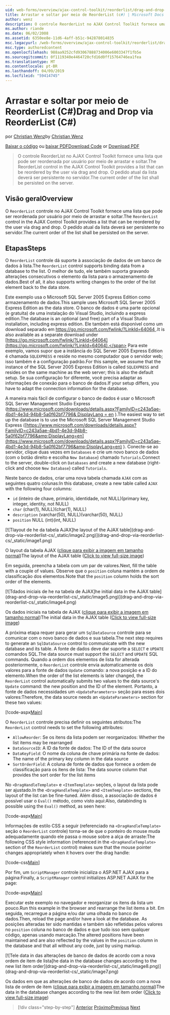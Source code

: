 ```yaml
---
uid: web-forms/overview/ajax-control-toolkit/reorderlist/drag-and-drop-via-reorderlist-cs
title: Arrastar e soltar por meio de ReorderList (c#) | Microsoft Docs
author: wenz
description: O controle ReorderList no AJAX Control Toolkit fornece uma lista que pode ser reordenada por usuário por meio de arrastar e soltar. O pedido atual da lista deverá...
ms.author: riande
ms.date: 06/02/2008
ms.assetid: 6350ee8e-11d6-4aff-b51c-942878014835
msc.legacyurl: /web-forms/overview/ajax-control-toolkit/reorderlist/drag-and-drop-via-reorderlist-cs
msc.type: authoredcontent
ms.openlocfilehash: 988aa9252cfd93067888734006e6003347f1fb5e
ms.sourcegitcommit: 0f1119340e4464720cfd16d0ff15764746ea1fea
ms.translationtype: MT
ms.contentlocale: pt-BR
ms.lasthandoff: 04/09/2019
ms.locfileid: "59414745"
---
```

# <a name="drag-and-drop-via-reorderlist-c"></a><span data-ttu-id="4a562-104">Arrastar e soltar por meio de ReorderList (C#)</span><span class="sxs-lookup"><span data-stu-id="4a562-104">Drag and Drop via ReorderList (C#)</span></span>

<span data-ttu-id="4a562-105">por [Christian Wenz](https://github.com/wenz)</span><span class="sxs-lookup"><span data-stu-id="4a562-105">by [Christian Wenz](https://github.com/wenz)</span></span>

<span data-ttu-id="4a562-106">[Baixar o código](http://download.microsoft.com/download/9/3/f/93f8daea-bebd-4821-833b-95205389c7d0/ReorderList5.cs.zip) ou [baixar PDF](http://download.microsoft.com/download/2/d/c/2dc10e34-6983-41d4-9c08-f78f5387d32b/reorderlist5CS.pdf)</span><span class="sxs-lookup"><span data-stu-id="4a562-106">[Download Code](http://download.microsoft.com/download/9/3/f/93f8daea-bebd-4821-833b-95205389c7d0/ReorderList5.cs.zip) or [Download PDF](http://download.microsoft.com/download/2/d/c/2dc10e34-6983-41d4-9c08-f78f5387d32b/reorderlist5CS.pdf)</span></span>

> <span data-ttu-id="4a562-107">O controle ReorderList no AJAX Control Toolkit fornece uma lista que pode ser reordenada por usuário por meio de arrastar e soltar.</span><span class="sxs-lookup"><span data-stu-id="4a562-107">The ReorderList control in the AJAX Control Toolkit provides a list that can be reordered by the user via drag and drop.</span></span> <span data-ttu-id="4a562-108">O pedido atual da lista deverá ser persistente no servidor.</span><span class="sxs-lookup"><span data-stu-id="4a562-108">The current order of the list shall be persisted on the server.</span></span>


## <a name="overview"></a><span data-ttu-id="4a562-109">Visão geral</span><span class="sxs-lookup"><span data-stu-id="4a562-109">Overview</span></span>

<span data-ttu-id="4a562-110">O `ReorderList` controle no AJAX Control Toolkit fornece uma lista que pode ser reordenada por usuário por meio de arrastar e soltar.</span><span class="sxs-lookup"><span data-stu-id="4a562-110">The `ReorderList` control in the AJAX Control Toolkit provides a list that can be reordered by the user via drag and drop.</span></span> <span data-ttu-id="4a562-111">O pedido atual da lista deverá ser persistente no servidor.</span><span class="sxs-lookup"><span data-stu-id="4a562-111">The current order of the list shall be persisted on the server.</span></span>

## <a name="steps"></a><span data-ttu-id="4a562-112">Etapas</span><span class="sxs-lookup"><span data-stu-id="4a562-112">Steps</span></span>

<span data-ttu-id="4a562-113">O `ReorderList` controle dá suporte à associação de dados de um banco de dados à lista.</span><span class="sxs-lookup"><span data-stu-id="4a562-113">The `ReorderList` control supports binding data from a database to the list.</span></span> <span data-ttu-id="4a562-114">O melhor de tudo, ele também suporta gravando alterações consecutivos o elemento da lista para o armazenamento de dados.</span><span class="sxs-lookup"><span data-stu-id="4a562-114">Best of all, it also supports writing changes to the order of the list element back to the data store.</span></span>

<span data-ttu-id="4a562-115">Este exemplo usa o Microsoft SQL Server 2005 Express Edition como armazenamento de dados.</span><span class="sxs-lookup"><span data-stu-id="4a562-115">This sample uses Microsoft SQL Server 2005 Express Edition as the data store.</span></span> <span data-ttu-id="4a562-116">O banco de dados é uma parte opcional (e gratuita) de uma instalação do Visual Studio, incluindo a express edition.</span><span class="sxs-lookup"><span data-stu-id="4a562-116">The database is an optional (and free) part of a Visual Studio installation, including express edition.</span></span> <span data-ttu-id="4a562-117">Ele também está disponível como um download separado em [ https://go.microsoft.com/fwlink/?LinkId=64064 ](https://go.microsoft.com/fwlink/?LinkId=64064).</span><span class="sxs-lookup"><span data-stu-id="4a562-117">It is also available as a separate download under [https://go.microsoft.com/fwlink/?LinkId=64064](https://go.microsoft.com/fwlink/?LinkId=64064).</span></span> <span data-ttu-id="4a562-118">Para este exemplo, vamos supor que a instância do SQL Server 2005 Express Edition é chamada `SQLEXPRESS` e reside no mesmo computador que o servidor web; isso também é a configuração padrão.</span><span class="sxs-lookup"><span data-stu-id="4a562-118">For this sample, we assume that the instance of the SQL Server 2005 Express Edition is called `SQLEXPRESS` and resides on the same machine as the web server; this is also the default setup.</span></span> <span data-ttu-id="4a562-119">Se sua configuração for diferente, você precisa adaptar as informações de conexão para o banco de dados.</span><span class="sxs-lookup"><span data-stu-id="4a562-119">If your setup differs, you have to adapt the connection information for the database.</span></span>

<span data-ttu-id="4a562-120">A maneira mais fácil de configurar o banco de dados é usar o Microsoft SQL Server Management Studio Express ([https://www.microsoft.com/downloads/details.aspx?FamilyID=c243a5ae-4bd1-4e3d-94b8-5a0f62bf7796&amp; DisplayLang = en](https://www.microsoft.com/downloads/details.aspx?FamilyID=c243a5ae-4bd1-4e3d-94b8-5a0f62bf7796&amp;DisplayLang=en) ).</span><span class="sxs-lookup"><span data-stu-id="4a562-120">The easiest way to set up the database is to use the Microsoft SQL Server Management Studio Express ([https://www.microsoft.com/downloads/details.aspx?FamilyID=c243a5ae-4bd1-4e3d-94b8-5a0f62bf7796&amp;DisplayLang=en](https://www.microsoft.com/downloads/details.aspx?FamilyID=c243a5ae-4bd1-4e3d-94b8-5a0f62bf7796&amp;DisplayLang=en) ).</span></span> <span data-ttu-id="4a562-121">Conecte-se ao servidor, clique duas vezes em `Databases` e crie um novo banco de dados (com o botão direito e escolha `New Database`) chamado `Tutorials`.</span><span class="sxs-lookup"><span data-stu-id="4a562-121">Connect to the server, double-click on `Databases` and create a new database (right-click and choose `New Database`) called `Tutorials`.</span></span>

<span data-ttu-id="4a562-122">Neste banco de dados, criar uma nova tabela chamada `AJAX` com as seguintes quatro colunas:</span><span class="sxs-lookup"><span data-stu-id="4a562-122">In this database, create a new table called `AJAX` with the following four columns:</span></span>

- `id` <span data-ttu-id="4a562-123">(inteiro de chave, primário, identidade, not NULL)</span><span class="sxs-lookup"><span data-stu-id="4a562-123">(primary key, integer, identity, not NULL)</span></span>
- `char` <span data-ttu-id="4a562-124">(char(1), NULL)</span><span class="sxs-lookup"><span data-stu-id="4a562-124">(char(1), NULL)</span></span>
- `description` <span data-ttu-id="4a562-125">(varchar(50), NULL)</span><span class="sxs-lookup"><span data-stu-id="4a562-125">(varchar(50), NULL)</span></span>
- `position` <span data-ttu-id="4a562-126">NULL (int)</span><span class="sxs-lookup"><span data-stu-id="4a562-126">(int, NULL)</span></span>


[![T<span data-ttu-id="4a562-127">layout de he da tabela AJAX]</span><span class="sxs-lookup"><span data-stu-id="4a562-127">he layout of the AJAX table]</span></span>(drag-and-drop-via-reorderlist-cs/_static/image2.png)](drag-and-drop-via-reorderlist-cs/_static/image1.png)

<span data-ttu-id="4a562-128">O layout da tabela AJAX ([clique para exibir a imagem em tamanho normal](drag-and-drop-via-reorderlist-cs/_static/image3.png))</span><span class="sxs-lookup"><span data-stu-id="4a562-128">The layout of the AJAX table ([Click to view full-size image](drag-and-drop-via-reorderlist-cs/_static/image3.png))</span></span>


<span data-ttu-id="4a562-129">Em seguida, preencha a tabela com um par de valores.</span><span class="sxs-lookup"><span data-stu-id="4a562-129">Next, fill the table with a couple of values.</span></span> <span data-ttu-id="4a562-130">Observe que o `position` coluna mantém a ordem de classificação dos elementos.</span><span class="sxs-lookup"><span data-stu-id="4a562-130">Note that the `position` column holds the sort order of the elements.</span></span>


[![T<span data-ttu-id="4a562-131">dados iniciais de he na tabela de AJAX]</span><span class="sxs-lookup"><span data-stu-id="4a562-131">he initial data in the AJAX table]</span></span>(drag-and-drop-via-reorderlist-cs/_static/image5.png)](drag-and-drop-via-reorderlist-cs/_static/image4.png)

<span data-ttu-id="4a562-132">Os dados iniciais na tabela de AJAX ([clique para exibir a imagem em tamanho normal](drag-and-drop-via-reorderlist-cs/_static/image6.png))</span><span class="sxs-lookup"><span data-stu-id="4a562-132">The initial data in the AJAX table ([Click to view full-size image](drag-and-drop-via-reorderlist-cs/_static/image6.png))</span></span>


<span data-ttu-id="4a562-133">A próxima etapa requer para gerar um `SqlDataSource` controle para se comunicar com o novo banco de dados e sua tabela.</span><span class="sxs-lookup"><span data-stu-id="4a562-133">The next step requires to generate an `SqlDataSource` control to communicate with the new database and its table.</span></span> <span data-ttu-id="4a562-134">A fonte de dados deve dar suporte a `SELECT` e `UPDATE` comandos SQL.</span><span class="sxs-lookup"><span data-stu-id="4a562-134">The data source must support the `SELECT` and `UPDATE` SQL commands.</span></span> <span data-ttu-id="4a562-135">Quando a ordem dos elementos de lista for alterada posteriormente, o `ReorderList` controle envia automaticamente os dois valores para a fonte de dados `Update` comando: a nova posição e a ID do elemento.</span><span class="sxs-lookup"><span data-stu-id="4a562-135">When the order of the list elements is later changed, the `ReorderList` control automatically submits two values to the data source's `Update` command: the new position and the ID of the element.</span></span> <span data-ttu-id="4a562-136">Portanto, a fonte de dados necessidades um `<UpdateParameters>` seção para esses dois valores:</span><span class="sxs-lookup"><span data-stu-id="4a562-136">Therefore, the data source needs an `<UpdateParameters>` section for these two values:</span></span>

[!code-aspx[Main](drag-and-drop-via-reorderlist-cs/samples/sample1.aspx)]

<span data-ttu-id="4a562-137">O `ReorderList` controle precisa definir os seguintes atributos:</span><span class="sxs-lookup"><span data-stu-id="4a562-137">The `ReorderList` control needs to set the following attributes:</span></span>

- `AllowReorder`<span data-ttu-id="4a562-138">: Se os itens da lista podem ser reorganizados</span><span class="sxs-lookup"><span data-stu-id="4a562-138">: Whether the list items may be rearranged</span></span>
- `DataSourceID`<span data-ttu-id="4a562-139">: A ID da fonte de dados</span><span class="sxs-lookup"><span data-stu-id="4a562-139">: The ID of the data source</span></span>
- `DataKeyField`<span data-ttu-id="4a562-140">: O nome da coluna de chave primária na fonte de dados</span><span class="sxs-lookup"><span data-stu-id="4a562-140">: The name of the primary key column in the data source</span></span>
- `SortOrderField`<span data-ttu-id="4a562-141">: A coluna de fonte de dados que fornece a ordem de classificação para os itens de lista</span><span class="sxs-lookup"><span data-stu-id="4a562-141">: The data source column that provides the sort order for the list items</span></span>

<span data-ttu-id="4a562-142">No `<DragHandleTemplate>` e `<ItemTemplate>` seções, o layout da lista pode ser ajustado.</span><span class="sxs-lookup"><span data-stu-id="4a562-142">In the `<DragHandleTemplate>` and `<ItemTemplate>` sections, the layout of the list can be fine-tuned.</span></span> <span data-ttu-id="4a562-143">Além disso, a associação de dados é possível usar o `Eval()` método, como visto aqui:</span><span class="sxs-lookup"><span data-stu-id="4a562-143">Also, databinding is possible using the `Eval()` method, as seen here:</span></span>

[!code-aspx[Main](drag-and-drop-via-reorderlist-cs/samples/sample2.aspx)]

<span data-ttu-id="4a562-144">Informações de estilo CSS a seguir (referenciado na `<DragHandleTemplate>` seção o `ReorderList` controle) torna-se de que o ponteiro do mouse muda adequadamente quando ele passa o mouse sobre a alça de arraste:</span><span class="sxs-lookup"><span data-stu-id="4a562-144">The following CSS style information (referenced in the `<DragHandleTemplate>` section of the `ReorderList` control) makes sure that the mouse pointer changes appropriately when it hovers over the drag handle:</span></span>

[!code-css[Main](drag-and-drop-via-reorderlist-cs/samples/sample3.css)]

<span data-ttu-id="4a562-145">Por fim, um `ScriptManager` controle inicializa o ASP.NET AJAX para a página:</span><span class="sxs-lookup"><span data-stu-id="4a562-145">Finally, a `ScriptManager` control initializes ASP.NET AJAX for the page:</span></span>

[!code-aspx[Main](drag-and-drop-via-reorderlist-cs/samples/sample4.aspx)]

<span data-ttu-id="4a562-146">Executar este exemplo no navegador e reorganizar os itens da lista um pouco.</span><span class="sxs-lookup"><span data-stu-id="4a562-146">Run this example in the browser and rearrange the list items a bit.</span></span> <span data-ttu-id="4a562-147">Em seguida, recarregue a página e/ou dar uma olhada no banco de dados.</span><span class="sxs-lookup"><span data-stu-id="4a562-147">Then, reload the page and/or have a look at the database.</span></span> <span data-ttu-id="4a562-148">As posições alteradas ter sido mantidas e também são refletidas pelos valores no `position` coluna no banco de dados e que tudo isso sem qualquer código, apenas usando marcação.</span><span class="sxs-lookup"><span data-stu-id="4a562-148">The altered positions have been maintained and are also reflected by the values in the `position` column in the database and that all without any code, just by using markup.</span></span>


[![T<span data-ttu-id="4a562-149">ele data in das alterações de banco de dados de acordo com a nova ordem de item de lista]</span><span class="sxs-lookup"><span data-stu-id="4a562-149">he data in the database changes according to the new list item order]</span></span>(drag-and-drop-via-reorderlist-cs/_static/image8.png)](drag-and-drop-via-reorderlist-cs/_static/image7.png)

<span data-ttu-id="4a562-150">Os dados em que as alterações de banco de dados de acordo com a nova lista de ordem de item ([clique para exibir a imagem em tamanho normal](drag-and-drop-via-reorderlist-cs/_static/image9.png))</span><span class="sxs-lookup"><span data-stu-id="4a562-150">The data in the database changes according to the new list item order ([Click to view full-size image](drag-and-drop-via-reorderlist-cs/_static/image9.png))</span></span>

> [!div class="step-by-step"]
> <span data-ttu-id="4a562-151">[Anterior](using-postbacks-with-reorderlist-cs.md)
> [Próximo](using-postbacks-with-reorderlist-vb.md)</span><span class="sxs-lookup"><span data-stu-id="4a562-151">[Previous](using-postbacks-with-reorderlist-cs.md)
[Next](using-postbacks-with-reorderlist-vb.md)</span></span>
